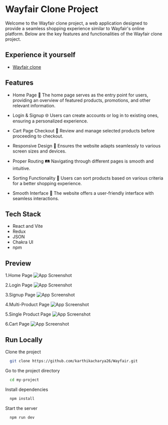 
# Wayfair Clone Project 

Welcome to the Wayfair clone project, a web application designed to provide a seamless shopping experience similar to Wayfair's online platform. Below are the key features and functionalities of the Wayfair clone project.




## Experience it yourself

 - [Wayfair clone](https://wayfair-clone.netlify.app/)



## Features

- Home Page 🏡 The home page serves as the entry point for users, providing an overview of featured products, promotions, and other relevant information.

- Login & Signup 🌐 Users can create accounts or log in to existing ones, ensuring a personalized experience.

- Cart Page Checkout 🛒 Review and manage selected products before proceeding to checkout.

- Responsive Design 📱 Ensures the website adapts seamlessly to various screen sizes and devices.

- Proper Routing 🛤️ Navigating through different pages is smooth and intuitive.

- Sorting Functionality 🔄 Users can sort products based on various criteria for a better shopping experience.

- Smooth Interface 🌟 The website offers a user-friendly interface with seamless interactions.



## Tech Stack

- React and Vite
- Redux
- JSON
- Chakra UI
- npm


## Preview

1.Home Page
![App Screenshot](https://i.imgur.com/ijZwjI4.png)

2.Login Page
![App Screenshot](https://i.imgur.com/Hfu9J7k.png)

3.Signup Page
![App Screenshot](https://i.imgur.com/S3uoHmv.png)

4.Multi-Product Page
![App Screenshot](https://i.imgur.com/tWTOx1Q.png)

5.Single Product Page
![App Screenshot](https://i.imgur.com/fyMDKYp.png)

6.Cart Page
![App Screenshot](https://i.imgur.com/Scdw7xh.png)

## Run Locally

Clone the project

```bash
  git clone https://github.com/karthikacharya26/Wayfair.git
```

Go to the project directory

```bash
  cd my-project
```

Install dependencies

```bash
  npm install
```

Start the server

```bash
  npm run dev
```

